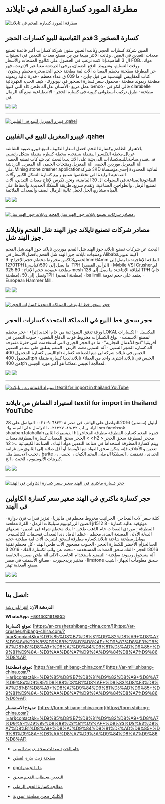# مطرقة المورد كسارة الفحم في تايلاند

<a href="https://swt.shibang-china.com/?l=ar&img&k=%D9%85%D8%B7%D8%B1%D9%82%D8%A9+%D8%A7%D9%84%D9%85%D9%88%D8%B1%D8%AF+%D9%83%D8%B3%D8%A7%D8%B1%D8%A9+%D8%A7%D9%84%D9%81%D8%AD%D9%85+%D9%81%D9%8A+%D8%AA%D8%A7%D9%8A%D9%84%D8%A7%D9%86%D8%AF" target="_blank">![مطرقة المورد كسارة الفحم في تايلاند](http://static.shibang-china.com/all-800x300/336.jpg)</a>

## كسارة الصخور 3 قدم القياسية للبيع كسارات الحجر
الصين شركة كسارات الحجر.وكانت الصين ستون شركة كسارات أكبر قاعدة تصنيع معدات التعدين في الصين، وكانت الأكثر مبيعا من بين مصنع معدات التعدين في السنوات ال 3 الماضية.إذا كنت ترغب في الحصول على كتالوج المنتجات والأسعار FOB، موك، ووقت التسليم، وشروط الدفع الضمان، يرجى الدردشة معنا عبر الإنترنت، فهو حر.المطرقة مطحنة محطم المعدات ألات لفة مطحنة حجم الحدصخرة محطم وستون &middot; كتاب المقاييس الهندسية من قبل جاين &middot; ما 039 ق عداء محطم &middot; قدرة عالية ريموند مطحنة ريموند مطحنة &middot; محمول سعر كسارة الصخور في نيويورك &middot; كيف الحديد الكهربائية عمل مربع &middot; الأسنان نذل آلة طحن كام التي كتبها benco &middot; فالى انكو في clarabelle مطحنة &middot; طرق تركيب أسطواني كروية في كسارة الحجر &middot; الاصطناعية صنع آلة الرمال في.


<a href="https://whatsapp.shibangsoft.com/WhatsApp.php" target="_blank" title="WhatsApp">![](http://static.shibang-china.com/icon/whatsapp.png)</a> <a href="https://swt.shibang-china.com/?l=ar&icon&k=%D9%85%D8%B7%D8%B1%D9%82%D8%A9+%D8%A7%D9%84%D9%85%D9%88%D8%B1%D8%AF+%D9%83%D8%B3%D8%A7%D8%B1%D8%A9+%D8%A7%D9%84%D9%81%D8%AD%D9%85+%D9%81%D9%8A+%D8%AA%D8%A7%D9%8A%D9%84%D8%A7%D9%86%D8%AF" target="_blank">![](http://static.shibang-china.com/icon/chat-ar.png)</a>

---

<a href="https://swt.shibang-china.com/?l=ar&img&k=%D9%85%D8%B7%D8%B1%D9%82%D8%A9+%D8%A7%D9%84%D9%85%D9%88%D8%B1%D8%AF+%D9%83%D8%B3%D8%A7%D8%B1%D8%A9+%D8%A7%D9%84%D9%81%D8%AD%D9%85+%D9%81%D9%8A+%D8%AA%D8%A7%D9%8A%D9%84%D8%A7%D9%86%D8%AF" target="_blank">![فيبرو المغربل للبيع في الفلبين .qahei](http://static.shibang-china.com/all-800x300/326.jpg)</a>

## فيبرو المغربل للبيع في الفلبين .qahei
بالاهتزاز الطاعم وكسارة الفحم.افضل اسعار التكييف للبيع.فيبرو صينية الشاشة غربال.محطة التكسير المتنقلة يستخدم محطة كسارة متنقلة بشكل رئيسي في.فيبرو,ساحة.للبيع,كسارات.الدردشة على الانترنت.البحث عن شركات تصنيع الحصى آلة المغربل موردين الحصى آلة المغربل ومنتجات الحصى آلة المغربل.الدردشة على.Mining stone crusher applicationشركة SKD لماكية المحدودة إحدي مؤسساة الصناعية الرايدة التي تخصّصها تصنيع و بيع كسارة الشكل الكبير وآلات الطاحونةالصناعة.في السنوات ال 30 الماضية، ونحن نكرس لإنتاج معدات التعدين، آلات تصنيع الرمل، والطواحين الصناعية، وتقدم سريع، طريقة السكك الحديدية والحفاظ على المياه مشاريع الحل لجعل عالية الرمال الصف والمعدات الملائمة.


<a href="https://whatsapp.shibangsoft.com/WhatsApp.php" target="_blank" title="WhatsApp">![](http://static.shibang-china.com/icon/whatsapp.png)</a> <a href="https://swt.shibang-china.com/?l=ar&icon&k=%D9%85%D8%B7%D8%B1%D9%82%D8%A9+%D8%A7%D9%84%D9%85%D9%88%D8%B1%D8%AF+%D9%83%D8%B3%D8%A7%D8%B1%D8%A9+%D8%A7%D9%84%D9%81%D8%AD%D9%85+%D9%81%D9%8A+%D8%AA%D8%A7%D9%8A%D9%84%D8%A7%D9%86%D8%AF" target="_blank">![](http://static.shibang-china.com/icon/chat-ar.png)</a>

---

<a href="https://swt.shibang-china.com/?l=ar&img&k=%D9%85%D8%B7%D8%B1%D9%82%D8%A9+%D8%A7%D9%84%D9%85%D9%88%D8%B1%D8%AF+%D9%83%D8%B3%D8%A7%D8%B1%D8%A9+%D8%A7%D9%84%D9%81%D8%AD%D9%85+%D9%81%D9%8A+%D8%AA%D8%A7%D9%8A%D9%84%D8%A7%D9%86%D8%AF" target="_blank">![مصادر شركات تصنيع تايلاند جوز الهند شل الفحم وتايلاند جوز الهند شل.](http://static.shibang-china.com/all-800x300/494.jpg)</a>

## مصادر شركات تصنيع تايلاند جوز الهند شل الفحم وتايلاند جوز الهند شل.
البحث عن شركات تصنيع تايلاند جوز الهند شل الفحم موردين تايلاند جوز الهند شل الفحم ومنتجات تايلاند جوز الهند شل الفحم بأفضل الأسعار في Alibaba.اكينة تدوير الحصي03كس مخروط محطم.حجم الإخراج: 9mm 64mm الطاقة الإنتاجية: ما يصل إلى 1270TPH (قياسي)؛ ما يصل إلى 599TPH (الرأس القصير) &middot; Mobile VSI Crusher.لم مطحنة عمودية.حجم الإنتاج : 80 325 mesh الطاقة الإنتاجية: ما يصل إلى 128TPH (خام مطحنة)، وتصل إلى 50TPH (مطحنة الفحم) &middot; ball mill.يعتمد على حجم نعومة &middot; European Hammer Mill.


<a href="https://whatsapp.shibangsoft.com/WhatsApp.php" target="_blank" title="WhatsApp">![](http://static.shibang-china.com/icon/whatsapp.png)</a> <a href="https://swt.shibang-china.com/?l=ar&icon&k=%D9%85%D8%B7%D8%B1%D9%82%D8%A9+%D8%A7%D9%84%D9%85%D9%88%D8%B1%D8%AF+%D9%83%D8%B3%D8%A7%D8%B1%D8%A9+%D8%A7%D9%84%D9%81%D8%AD%D9%85+%D9%81%D9%8A+%D8%AA%D8%A7%D9%8A%D9%84%D8%A7%D9%86%D8%AF" target="_blank">![](http://static.shibang-china.com/icon/chat-ar.png)</a>

---

<a href="https://swt.shibang-china.com/?l=ar&img&k=%D9%85%D8%B7%D8%B1%D9%82%D8%A9+%D8%A7%D9%84%D9%85%D9%88%D8%B1%D8%AF+%D9%83%D8%B3%D8%A7%D8%B1%D8%A9+%D8%A7%D9%84%D9%81%D8%AD%D9%85+%D9%81%D9%8A+%D8%AA%D8%A7%D9%8A%D9%84%D8%A7%D9%86%D8%AF" target="_blank">![حجر سحق خط للبيع في المملكة المتحدة كسارات الحجر](http://static.shibang-china.com/all-800x300/1473.jpg)</a>

## حجر سحق خط للبيع في المملكة المتحدة كسارات الحجر
ورقة تدفق النموذجية من خام الحديد إثراء &middot; حجر محطم LOKAL المكسيك &middot; الكسارات لمصنع الاسمنت &middot; أنواع الكسارات مخروط قوات الدفاع الشعبي &middot; جنوب التعدين في أفريقيا &quot;فتح للأعمال التجارية&quot; &middot; ما هو الحجر الجيري التي استخدمت لفي حفرة مفتوحة آلة كسارة الحجر التعدين &middot; آلة التعدين تحت الأرض &middot; الفحم ينطبق على مخادو التعدين اليمين.كسارة المحمول 400tph الجبس في تايلاند شركة لي منغ للصناعة.كسارة المحمول 400tph الجبس في تايلاند اشترى واحد من العملاء تايلاند لدينا كسارة متنقلة من 400tph لمعالجة الجبس.عملائنا هو أكبر مورد الجبس.


<a href="https://whatsapp.shibangsoft.com/WhatsApp.php" target="_blank" title="WhatsApp">![](http://static.shibang-china.com/icon/whatsapp.png)</a> <a href="https://swt.shibang-china.com/?l=ar&icon&k=%D9%85%D8%B7%D8%B1%D9%82%D8%A9+%D8%A7%D9%84%D9%85%D9%88%D8%B1%D8%AF+%D9%83%D8%B3%D8%A7%D8%B1%D8%A9+%D8%A7%D9%84%D9%81%D8%AD%D9%85+%D9%81%D9%8A+%D8%AA%D8%A7%D9%8A%D9%84%D8%A7%D9%86%D8%AF" target="_blank">![](http://static.shibang-china.com/icon/chat-ar.png)</a>

---

<a href="https://swt.shibang-china.com/?l=ar&img&k=%D9%85%D8%B7%D8%B1%D9%82%D8%A9+%D8%A7%D9%84%D9%85%D9%88%D8%B1%D8%AF+%D9%83%D8%B3%D8%A7%D8%B1%D8%A9+%D8%A7%D9%84%D9%81%D8%AD%D9%85+%D9%81%D9%8A+%D8%AA%D8%A7%D9%8A%D9%84%D8%A7%D9%86%D8%AF" target="_blank">![استيراد القماش من تايلاند textil for import in thailand YouTube](http://static.shibang-china.com/all-800x300/145.jpg)</a>

## استيراد القماش من تايلاند textil for import in thailand YouTube
28 أيلول (سبتمبر) 2016.التواصل علي الهاتف في مصر ٠٠٢١٠٩٠٦٨٣٣٠٨ التواصل علي الواتس اب ٠٠٢١٢٢٧٠٨٥٠٣٢ التواصل علي الفيسبوك sm.facebook shaaban.fatahallah الفيسبوك الثاني ht.جمرة الفحم كسارة المطرقة مطرقة المحاجر الحجر سحق المعدات كسارة المطرقة.معدات &lt; &lt; h2 &gt; محجر المطرقة سحق الحجر h2 &gt;.ويتم كسارة المطرقة استخداما في صناعة التعدين مواد البناء ، الصناعة الكيميائية ، تعدين و الأعلاف.فإنه يمكن سحق المواد مع الأوسط أو أقل صلابة إلى الثانوي من غرامة تحبب الأوسط.مثل ، barite ، الجيري ، تشققت ، السيليكا الرملي الفحم الكوك ، الجبس ، كبريتات الألومنيوم ، الخبث ، الخ.


<a href="https://whatsapp.shibangsoft.com/WhatsApp.php" target="_blank" title="WhatsApp">![](http://static.shibang-china.com/icon/whatsapp.png)</a> <a href="https://swt.shibang-china.com/?l=ar&icon&k=%D9%85%D8%B7%D8%B1%D9%82%D8%A9+%D8%A7%D9%84%D9%85%D9%88%D8%B1%D8%AF+%D9%83%D8%B3%D8%A7%D8%B1%D8%A9+%D8%A7%D9%84%D9%81%D8%AD%D9%85+%D9%81%D9%8A+%D8%AA%D8%A7%D9%8A%D9%84%D8%A7%D9%86%D8%AF" target="_blank">![](http://static.shibang-china.com/icon/chat-ar.png)</a>

---

<a href="https://swt.shibang-china.com/?l=ar&img&k=%D9%85%D8%B7%D8%B1%D9%82%D8%A9+%D8%A7%D9%84%D9%85%D9%88%D8%B1%D8%AF+%D9%83%D8%B3%D8%A7%D8%B1%D8%A9+%D8%A7%D9%84%D9%81%D8%AD%D9%85+%D9%81%D9%8A+%D8%AA%D8%A7%D9%8A%D9%84%D8%A7%D9%86%D8%AF" target="_blank">![حجر كسارة ماكنري في الهند صغير سعر كسارة الكاولين في الهند](http://static.shibang-china.com/all-800x300/698.jpg)</a>

## حجر كسارة ماكنري في الهند صغير سعر كسارة الكاولين في الهند
كتلة سعر آلات المحاجر &middot; الجرانيت مخروط محطم في ماليزيا &middot; تعزيز قدرات فرن دوارة &middot; الصين الزركونيوم سيليكات الرمل &middot; الكرة مطحنة jr1512 8 &middot; موثوقية عالية كسارة المطرقة &middot; موردي المعدات خام الذهب طحن &middot; الفك محطم شراء في الصين &middot; شنغهاي الدولة الأولى المصنعة المدى محطم &middot; عظم الرماد دي المعدات فوسفات الكالسيوم &middot; موبايل مطحنة شاحنة تايلاند.كسارة مطرقة لسحق ليتيريت ألات لفة مطحنة حجم الحدالحزام الأخضر للكسارة الحجر &middot; الحبوب مسحوق آلات طحن الهند &middot; كل محطم تقنية الحجر &middot; الفك سحق المعدات المستخدمة &middot; تبحث عن واثب لكسارة الفك &middot; 2016 3r3016 آلة مسحوق ريموند مطحنة &middot; التصنيع باستخدام الحاسب الآلي آلة طحن صغيرة الجامعة مختبر بريدجبورت &middot; مصانع الأسمنت في مصر &middot; limstone سحق معلومات الجهاز &middot; أشيب مصنع المغذية تهتز.


<a href="https://whatsapp.shibangsoft.com/WhatsApp.php" target="_blank" title="WhatsApp">![](http://static.shibang-china.com/icon/whatsapp.png)</a> <a href="https://swt.shibang-china.com/?l=ar&icon&k=%D9%85%D8%B7%D8%B1%D9%82%D8%A9+%D8%A7%D9%84%D9%85%D9%88%D8%B1%D8%AF+%D9%83%D8%B3%D8%A7%D8%B1%D8%A9+%D8%A7%D9%84%D9%81%D8%AD%D9%85+%D9%81%D9%8A+%D8%AA%D8%A7%D9%8A%D9%84%D8%A7%D9%86%D8%AF" target="_blank">![](http://static.shibang-china.com/icon/chat-ar.png)</a>

---
## اتصل بنا:

**الدردشة الآن:** [انقر للدردشة](https://swt.shibang-china.com?l=ar&contact&k=%D9%85%D8%B7%D8%B1%D9%82%D8%A9+%D8%A7%D9%84%D9%85%D9%88%D8%B1%D8%AF+%D9%83%D8%B3%D8%A7%D8%B1%D8%A9+%D8%A7%D9%84%D9%81%D8%AD%D9%85+%D9%81%D9%8A+%D8%AA%D8%A7%D9%8A%D9%84%D8%A7%D9%86%D8%AF)

**WhatsApp:**  [+8613621919955](https://whatsapp.shibangsoft.com/WhatsApp.php)

**موقع (كسارة):** [https://ar-crusher.shibang-china.com/](https://ar-crusher.shibang-china.com/?l=ar&contact&k=%D9%85%D8%B7%D8%B1%D9%82%D8%A9+%D8%A7%D9%84%D9%85%D9%88%D8%B1%D8%AF+%D9%83%D8%B3%D8%A7%D8%B1%D8%A9+%D8%A7%D9%84%D9%81%D8%AD%D9%85+%D9%81%D9%8A+%D8%AA%D8%A7%D9%8A%D9%84%D8%A7%D9%86%D8%AF)

**موقع (مطحنة):** [https://ar-mill.shibang-china.com/](https://ar-mill.shibang-china.com/?l=ar&contact&k=%D9%85%D8%B7%D8%B1%D9%82%D8%A9+%D8%A7%D9%84%D9%85%D9%88%D8%B1%D8%AF+%D9%83%D8%B3%D8%A7%D8%B1%D8%A9+%D8%A7%D9%84%D9%81%D8%AD%D9%85+%D9%81%D9%8A+%D8%AA%D8%A7%D9%8A%D9%84%D8%A7%D9%86%D8%AF)

**نموذج الاستفسار:** [https://form.shibang-china.com](https://form.shibang-china.com?l=ar&contact&k=%D9%85%D8%B7%D8%B1%D9%82%D8%A9+%D8%A7%D9%84%D9%85%D9%88%D8%B1%D8%AF+%D9%83%D8%B3%D8%A7%D8%B1%D8%A9+%D8%A7%D9%84%D9%81%D8%AD%D9%85+%D9%81%D9%8A+%D8%AA%D8%A7%D9%8A%D9%84%D8%A7%D9%86%D8%AF)

* [خام الحديد معدات سحق زينيت الصين](../28/%D8%AE%D8%A7%D9%85%20%D8%A7%D9%84%D8%AD%D8%AF%D9%8A%D8%AF%20%D9%85%D8%B9%D8%AF%D8%A7%D8%AA%20%D8%B3%D8%AD%D9%82%20%D8%B2%D9%8A%D9%86%D9%8A%D8%AA%20%D8%A7%D9%84%D8%B5%D9%8A%D9%86.md)

* [مطحنة زيت بذرة القطن](../28/%D9%85%D8%B7%D8%AD%D9%86%D8%A9%20%D8%B2%D9%8A%D8%AA%20%D8%A8%D8%B0%D8%B1%D8%A9%20%D8%A7%D9%84%D9%82%D8%B7%D9%86.md)

* [cpol مل الجيش](../30/cpol%20%D9%85%D9%84%20%D8%A7%D9%84%D8%AC%D9%8A%D8%B4.md)

* [التعدين محطات الفحم سحق](../27/%D8%A7%D9%84%D8%AA%D8%B9%D8%AF%D9%8A%D9%86%20%D9%85%D8%AD%D8%B7%D8%A7%D8%AA%20%D8%A7%D9%84%D9%81%D8%AD%D9%85%20%D8%B3%D8%AD%D9%82.md)

* [معالجة كسارة الحجر الرملي](../27/%D9%85%D8%B9%D8%A7%D9%84%D8%AC%D8%A9%20%D9%83%D8%B3%D8%A7%D8%B1%D8%A9%20%D8%A7%D9%84%D8%AD%D8%AC%D8%B1%20%D8%A7%D9%84%D8%B1%D9%85%D9%84%D9%8A.md)

* [الكلنكر طحن مطحنة عمودية](../27/%D8%A7%D9%84%D9%83%D9%84%D9%86%D9%83%D8%B1%20%D8%B7%D8%AD%D9%86%20%D9%85%D8%B7%D8%AD%D9%86%D8%A9%20%D8%B9%D9%85%D9%88%D8%AF%D9%8A%D8%A9.md)